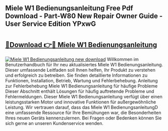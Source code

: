 ## Miele W1 Bedienungsanleitung Free Pdf Download - Part-W80 New Repair Owner Guide - User Service Edition YPxwG

# <h2><a href="http://df3sm5x.blite.top/?on=Miele+W1+Bedienungsanleitung">🔗Download 👉🔴 Miele W1 Bedienungsanleitung</a></h2>

[![Miele W1 Bedienungsanleitung new download](https://i.imgur.com/lujVjoI.png)](http://df3sm5x.blite.top/?on=Miele+W1+Bedienungsanleitung)
Willkommen im Benutzerhandbuch für Ihr neu aktualisiertes Miele W1 Bedienungsanleitung. Dieser umfassende Leitfaden soll Ihnen helfen, Ihr Produkt zu verstehen und erfolgreich zu betreiben. Sie finden detaillierte Informationen zu Funktionen, Installation, Betrieb, Wartung und Fehlerbehebung. Anleitung zur Fehlerbehebung Miele W1 Bedienungsanleitung für häufige Probleme Dieser Abschnitt enthält Lösungen für häufig auftretende Probleme und Fehlermeldungen. Dieser Miele W1 Bedienungsanleitung verfügt über einen leistungsstarken Motor und innovative Funktionen für außergewöhnliche Leistung. Wir vertrauen darauf, dass das Miele W1 BedienungsanleitungD eine umfassende Ressource für Ihre Bemühungen war, die Besonderheiten Ihres neuen Geräts kennenzulernen. Bei Fragen oder Bedenken können Sie sich gerne an unseren Kundenservice wenden.
